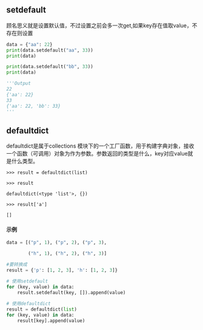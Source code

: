 ## setdefault
顾名思义就是设置默认值，不过设置之前会多一次get,如果key存在值取value，不存在则设置

```python
data = {"aa": 22}
print(data.setdefault("aa", 33))
print(data)

print(data.setdefault("bb", 33))
print(data)

'''Output
22
{'aa': 22}
33
{'aa': 22, 'bb': 33}
'''

```

## defaultdict

defaultdict是属于collections 模块下的一个工厂函数，用于构建字典对象，接收一个函数（可调用）对象为作为参数。参数返回的类型是什么，key对应value就是什么类型。

    >>> result = defaultdict(list)

    >>> result

    defaultdict(<type 'list'>, {})

    >>> result['a']

    []

#### 示例
```python
data = [("p", 1), ("p", 2), ("p", 3),

        ("h", 1), ("h", 2), ("h", 3)]

#要转换成
result = {'p': [1, 2, 3], 'h': [1, 2, 3]}

# 使用setdefault
for (key, value) in data:
    result.setdefault(key, []).append(value)
    
# 使用defaultdict
result = defaultdict(list)
for (key, value) in data:
    result[key].append(value)
```


